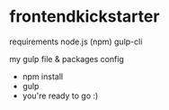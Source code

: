# frontendkickstarter

requirements
node.js (npm)
gulp-cli 

my gulp file &amp; packages config
- npm install
- gulp
- you're ready to go :)
